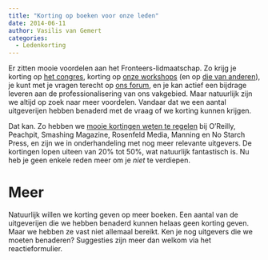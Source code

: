 ```yaml
---
title: "Korting op boeken voor onze leden"
date: 2014-06-11
author: Vasilis van Gemert
categories: 
  - Ledenkorting
---
```

Er zitten mooie voordelen aan het Fronteers-lidmaatschap. Zo krijg je korting op [het congres](/congres), korting op [onze workshops](/workshops) (en op [die van anderen](/blog/categorieen/ledenkorting)), je kunt met je vragen terecht op [ons forum](https://forum.fronteers.nl/),  en je kan actief een bijdrage leveren aan de professionalisering van ons vakgebied. Maar natuurlijk zijn we altijd op zoek naar meer voordelen. Vandaar dat we een aantal uitgeverijen hebben benaderd met de vraag of we korting kunnen krijgen.

Dat kan. Zo hebben we [mooie kortingen weten te regelen](/vereniging/korting-op-boeken) bij O’Reilly, Peachpit, Smashing Magazine, Rosenfeld Media, Manning en No Starch Press, en zijn we in onderhandeling met nog meer relevante uitgevers. De kortingen lopen uiteen van 20% tot 50%, wat natuurlijk fantastisch is. Nu heb je geen enkele reden meer om je _niet_ te verdiepen.

# Meer

Natuurlijk willen we korting geven op meer boeken. Een aantal van de uitgeverijen die we hebben benaderd kunnen helaas geen korting geven. Maar we hebben ze vast niet allemaal bereikt. Ken je nog uitgevers die we moeten benaderen? Suggesties zijn meer dan welkom via het reactieformulier.
